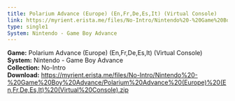 ```yaml
---
title: Polarium Advance (Europe) (En,Fr,De,Es,It) (Virtual Console)
link: https://myrient.erista.me/files/No-Intro/Nintendo%20-%20Game%20Boy%20Advance/Polarium%20Advance%20(Europe)%20(En,Fr,De,Es,It)%20(Virtual%20Console).zip
type: single1
System: Nintendo - Game Boy Advance
---
```

<b>Game:</b> Polarium Advance (Europe) (En,Fr,De,Es,It) (Virtual Console)<br>
<b>System:</b> Nintendo - Game Boy Advance<br>
<b>Collection:</b> No-Intro<br>
<b>Download:</b> https://myrient.erista.me/files/No-Intro/Nintendo%20-%20Game%20Boy%20Advance/Polarium%20Advance%20(Europe)%20(En,Fr,De,Es,It)%20(Virtual%20Console).zip
